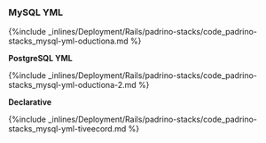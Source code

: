 

### MySQL YML



{%include _inlines/Deployment/Rails/padrino-stacks/code_padrino-stacks_mysql-yml-oductiona.md %}




**PostgreSQL YML**



{%include _inlines/Deployment/Rails/padrino-stacks/code_padrino-stacks_mysql-yml-oductiona-2.md %}




**Declarative**



{%include _inlines/Deployment/Rails/padrino-stacks/code_padrino-stacks_mysql-yml-tiveecord.md %}




